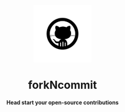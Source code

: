 <div align="center" id="top"> 
  <img src="https://github.com/forkNcommit2021/forkNcommit2021/blob/main/WhatsApp%20Image%202021-03-14%20at%2012.55.05.jpeg"  width="150" height="150"/>

<h1 align="center">forkNcommit</h1>

<h4 align="center">
	Head start your open-source contributions
</h4>
